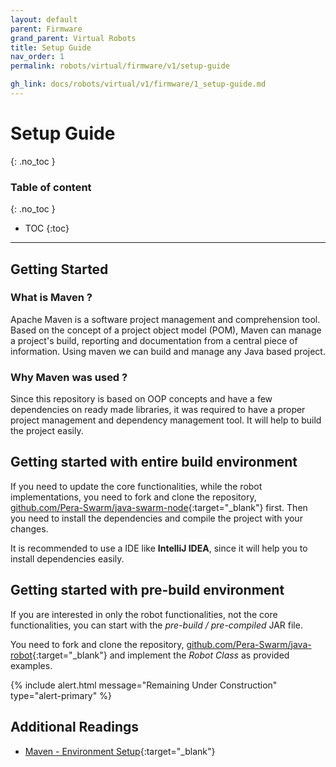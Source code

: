 ```yaml
---
layout: default
parent: Firmware
grand_parent: Virtual Robots
title: Setup Guide
nav_order: 1
permalink: robots/virtual/firmware/v1/setup-guide

gh_link: docs/robots/virtual/v1/firmware/1_setup-guide.md
---
```


# Setup Guide
{: .no_toc }

### Table of content
{: .no_toc }
- TOC
{:toc}

----
## Getting Started

### What is Maven ?

Apache Maven is a software project management and comprehension tool. Based on the concept of a project object model (POM), Maven can manage a project's build, reporting and documentation from a central piece of information. Using maven we can build and manage any Java based project.

### Why Maven was used ?

Since this repository is based on OOP concepts and have a few dependencies on ready made libraries, it was required to have a proper project management and dependency management tool. It will help to build the project easily.  


## Getting started with entire build environment

If you need to update the core functionalities, while the robot implementations, you need to  fork and clone the repository, [github.com/Pera-Swarm/java-swarm-node](https://github.com/Pera-Swarm/java-swarm-node){:target="_blank"} first. Then you need to install the dependencies and compile the project with your changes.

It is recommended to use a IDE like **IntelliJ IDEA**, since it will help you to install dependencies easily.

<!-- TODO: @Dilshani, can you write the rest with instructions? -->


## Getting started with pre-build environment

If you are interested in only the robot functionalities, not the core functionalities, you can start with the *pre-build / pre-compiled* JAR file.

You need to fork and clone the repository, [github.com/Pera-Swarm/java-robot](https://github.com/Pera-Swarm/java-robot){:target="_blank"} and implement the *Robot Class* as provided examples.

{% include alert.html message="Remaining Under Construction" type="alert-primary" %}

## Additional Readings

- [Maven - Environment Setup](https://www.tutorialspoint.com/maven/maven_environment_setup.htm){:target="_blank"}
